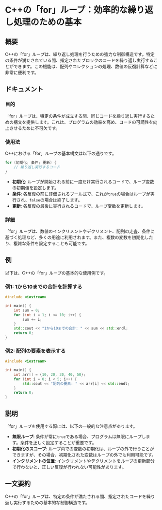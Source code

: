 <!--
Meta Description: # C++の「for」ループ：効率的な繰り返し処理のための基本 ## 概要 C++の「for」ループは、繰り返し処理を行うための強力な制御構造です。特定の条件が満たされている間、指定されたブロックのコードを繰り返し実行することができます。この機能は、配列やコレクションの処理、数値の反復計算などに非常...
Meta Keywords: int, ループは, std, cpp, sum
-->

# C++の「for」ループ：効率的な繰り返し処理のための基本

## 概要
C++の「for」ループは、繰り返し処理を行うための強力な制御構造です。特定の条件が満たされている間、指定されたブロックのコードを繰り返し実行することができます。この機能は、配列やコレクションの処理、数値の反復計算などに非常に便利です。

## ドキュメント
### 目的
「for」ループは、特定の条件が成立する間、同じコードを繰り返し実行するための構文を提供します。これは、プログラムの効率を高め、コードの可読性を向上させるために不可欠です。

### 使用法
C++における「for」ループの基本構文は以下の通りです。

```cpp
for (初期化; 条件; 更新) {
    // 繰り返し実行するコード
}
```

- **初期化**: ループが開始される前に一度だけ実行されるコードで、ループ変数の初期値を設定します。
- **条件**: 各反復の前に評価されるブール式で、これが`true`の場合はループが実行され、`false`の場合は終了します。
- **更新**: 各反復の最後に実行されるコードで、ループ変数を更新します。

### 詳細
「for」ループは、数値のインクリメントやデクリメント、配列の走査、条件に基づく処理など、多くの用途に利用されます。また、複数の変数を初期化したり、複雑な条件を設定することも可能です。

## 例
以下は、C++の「for」ループの基本的な使用例です。

### 例1: 1から10までの合計を計算する
```cpp
#include <iostream>

int main() {
    int sum = 0;
    for (int i = 1; i <= 10; i++) {
        sum += i;
    }
    std::cout << "1から10までの合計: " << sum << std::endl;
    return 0;
}
```

### 例2: 配列の要素を表示する
```cpp
#include <iostream>

int main() {
    int arr[] = {10, 20, 30, 40, 50};
    for (int i = 0; i < 5; i++) {
        std::cout << "配列の要素: " << arr[i] << std::endl;
    }
    return 0;
}
```

## 説明
「for」ループを使用する際には、以下の一般的な注意点があります。

- **無限ループ**: 条件が常に`true`である場合、プログラムは無限にループします。条件を正しく設定することが重要です。
- **初期化のスコープ**: ループ内での変数の初期化は、ループの外で行うことができますが、その場合、初期化された変数はループの外でも利用可能です。
- **インクリメントの位置**: インクリメントやデクリメントをループの更新部分で行わないと、正しい反復が行われない可能性があります。

## 一文要約
C++の「for」ループは、特定の条件が満たされる間、指定されたコードを繰り返し実行するための基本的な制御構造です。